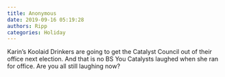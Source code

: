 ```yaml
---
title: Anonymous
date: 2019-09-16 05:19:28
authors: Ripp
categories: Holiday
---
```


 Karin’s Koolaid Drinkers are going to get the Catalyst Council out of their office next election. And that is no BS
You Catalysts laughed when she ran for office. Are you all still laughing now?
